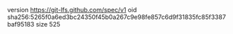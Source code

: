 version https://git-lfs.github.com/spec/v1
oid sha256:5265f0a6ed3bc24350f45b0a267c9e98fe857c6d9f31835fc85f3387baf95183
size 525
